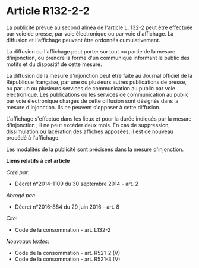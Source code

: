# Article R132-2-2

La publicité prévue au second alinéa de l'article L. 132-2 peut être effectuée par voie de presse, par voie électronique ou
par voie d'affichage. La diffusion et l'affichage peuvent être ordonnés cumulativement. 

La diffusion ou l'affichage peut porter sur tout ou partie de la mesure d'injonction, ou prendre la forme d'un communiqué
informant le public des motifs et du dispositif de cette mesure. 

La diffusion de la mesure d'injonction peut être faite au Journal officiel de la République française, par une ou plusieurs
autres publications de presse, ou par un ou plusieurs services de communication au public par voie électronique. Les
publications ou les services de communication au public par voie électronique chargés de cette diffusion sont désignés dans
la mesure d'injonction. Ils ne peuvent s'opposer à cette diffusion. 

L'affichage s'effectue dans les lieux et pour la durée indiqués par la mesure d'injonction ; il ne peut excéder deux mois. En
cas de suppression, dissimulation ou lacération des affiches apposées, il est de nouveau procédé à l'affichage. 

Les modalités de la publicité sont précisées dans la mesure d'injonction.

**Liens relatifs à cet article**

_Créé par_:

  - Décret n°2014-1109 du 30 septembre 2014 - art. 2

_Abrogé par_:

  - Décret n°2016-884 du 29 juin 2016 - art. 8

_Cite_:

  - Code de la consommation - art. L132-2

_Nouveaux textes_:

  - Code de la consommation - art. R521-2 (V)
  - Code de la consommation - art. R521-3 (V)
